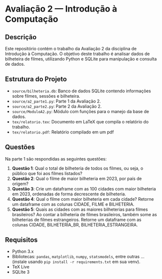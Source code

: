 # Avaliação 2 — Introdução à Computação

## Descrição
Este repositório contém o trabalho da Avaliação 2 da disciplina de Introdução à Computação. O objetivo deste trabalho é analisar dados de bilheteira de filmes, utilizando Python e SQLite para manipulação e consulta de dados.

## Estrutura do Projeto
- `source/bilheteria.db`: Banco de dados SQLite contendo informações sobre filmes, sessões e bilheteira.
- `source/a2_parte1.py`: Parte 1 da Avaliação 2.
- `source/a2_parte2.py`: Parte 2 da Avaliação 2.
- `source/ModuloA2.py`: Módulo com funções para o manejo da base de dados.
- `tex/relatorio.tex`: Documento em LaTeX que compila o relatório do trabalho.
- `tex/relatorio.pdf`: Relatório compilado em um pdf
## Questões
Na parte 1 são respondidas as seguintes questões:
1. **Questão 1**: Qual o total de bilheteria de todos os filmes, ou seja, o público que foi aos
filmes listados?
2. **Questão 2**: Qual o filme de maior bilheteria em 2023, por país de origem?
3. **Questão 3**: Crie um dataframe com as 100 cidades com maior bilheteria em 2023,
ordenadas de forma decrescente de bilheteria.
4. **Questão 4**: Qual o filme com maior bilheteria em cada cidade? Retorne um dataframe
com as colunas CIDADE, FILME e BILHETERIA.
5. **Questão 5**: Quais as cidades com as maiores bilheterias para filmes brasileiros? Ao
contar a bilheteria de filmes brasileiros, também some as bilheterias
de filmes estrangeiros. Retorne um dataframe com as colunas CIDADE,
BILHETERIA_BR, BILHETERIA_ESTRANGEIRA.

## Requisitos
- Python 3.x
- Bibliotecas: `pandas`, `matplotlib`, `numpy`, `statsmodels`, entre outras ... (instale usando `pip install -r requirements.txt` em sua venv).
- TeX Live
- SQLIte 3